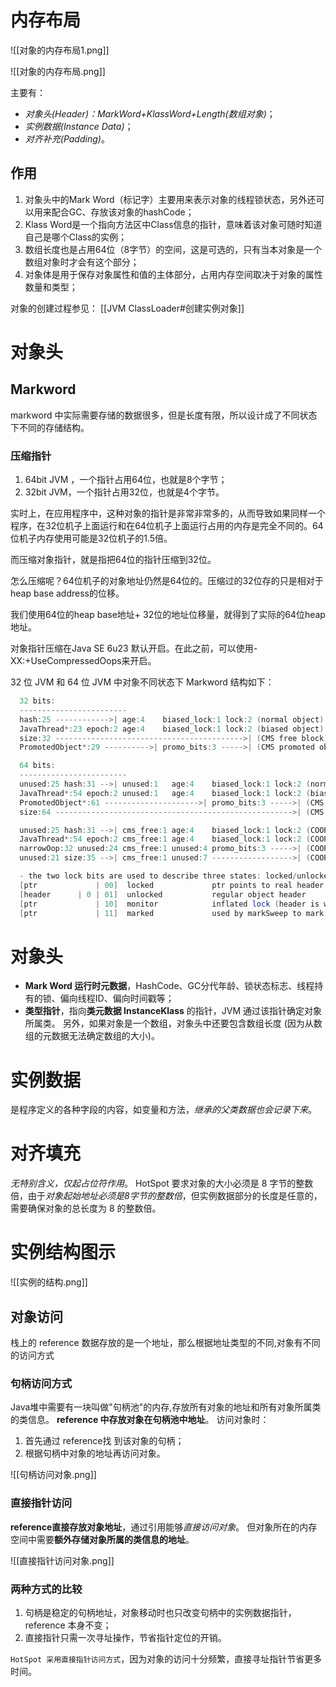 # 内存布局
![[对象的内存布局1.png]]

![[对象的内存布局.png]]

主要有：
-  *对象头(Header)：MarkWord+KlassWord+Length(数组对象)*；
-   *实例数据(Instance Data)*；
-   *对齐补充(Padding)*。

## 作用
1. 对象头中的Mark Word（标记字）主要用来表示对象的线程锁状态，另外还可以用来配合GC、存放该对象的hashCode；
2. Klass Word是一个指向方法区中Class信息的指针，意味着该对象可随时知道自己是哪个Class的实例；
3. 数组长度也是占用64位（8字节）的空间，这是可选的，只有当本对象是一个数组对象时才会有这个部分；
4. 对象体是用于保存对象属性和值的主体部分，占用内存空间取决于对象的属性数量和类型；

对象的创建过程参见：
[[JVM ClassLoader#创建实例对象]]

# 对象头

## Markword 
markword 中实际需要存储的数据很多，但是长度有限，所以设计成了不同状态下不同的存储结构。

### 压缩指针
1. 64bit JVM ，一个指针占用64位，也就是8个字节；
2. 32bit JVM，一个指针占用32位，也就是4个字节。

实时上，在应用程序中，这种对象的指针是非常非常多的，从而导致如果同样一个程序，在32位机子上面运行和在64位机子上面运行占用的内存是完全不同的。64位机子内存使用可能是32位机子的1.5倍。

而压缩对象指针，就是指把64位的指针压缩到32位。

怎么压缩呢？64位机子的对象地址仍然是64位的。压缩过的32位存的只是相对于heap base address的位移。

我们使用64位的heap base地址+ 32位的地址位移量，就得到了实际的64位heap地址。

对象指针压缩在Java SE 6u23 默认开启。在此之前，可以使用-XX:+UseCompressedOops来开启。

32 位 JVM 和 64 位 JVM 中对象不同状态下 Markword 结构如下：

```java
  32 bits:
  ------------------------
  hash:25 ------------>| age:4    biased_lock:1 lock:2 (normal object)
  JavaThread*:23 epoch:2 age:4    biased_lock:1 lock:2 (biased object)
  size:32 ------------------------------------------>| (CMS free block)
  PromotedObject*:29 ---------->| promo_bits:3 ----->| (CMS promoted object)

  64 bits:
  ------------------------
  unused:25 hash:31 -->| unused:1   age:4    biased_lock:1 lock:2 (normal object)
  JavaThread*:54 epoch:2 unused:1   age:4    biased_lock:1 lock:2 (biased object)
  PromotedObject*:61 --------------------->| promo_bits:3 ----->| (CMS promoted object)
  size:64 ----------------------------------------------------->| (CMS free block)

  unused:25 hash:31 -->| cms_free:1 age:4    biased_lock:1 lock:2 (COOPs && normal object)
  JavaThread*:54 epoch:2 cms_free:1 age:4    biased_lock:1 lock:2 (COOPs && biased object)
  narrowOop:32 unused:24 cms_free:1 unused:4 promo_bits:3 ----->| (COOPs && CMS promoted object)
  unused:21 size:35 -->| cms_free:1 unused:7 ------------------>| (COOPs && CMS free block)

  - the two lock bits are used to describe three states: locked/unlocked and monitor.
  [ptr             | 00]  locked             ptr points to real header on stack
  [header      | 0 | 01]  unlocked           regular object header
  [ptr             | 10]  monitor            inflated lock (header is wapped out)
  [ptr             | 11]  marked             used by markSweep to mark an object
```


# 对象头
-  **Mark Word 运行时元数据**，HashCode、GC分代年龄、锁状态标志、线程持有的锁、偏向线程ID、偏向时间戳等；
-   **类型指针**，指向**类元数据 InstanceKlass** 的指针，JVM 通过该指针确定对象所属类。 另外，如果对象是一个数组，对象头中还要包含数组长度 (因为从数组的元数据无法确定数组的大小)。

# 实例数据
是程序定义的各种字段的内容，如变量和方法，*继承的父类数据也会记录下来*。

# 对齐填充
*无特别含义，仅起占位符作用*。
HotSpot 要求对象的大小必须是 8 字节的整数倍，由于*对象起始地址必须是8字节的整数倍*，但实例数据部分的长度是任意的，需要确保对象的总长度为 8 的整数倍。

# 实例结构图示

![[实例的结构.png]]


## 对象访问
栈上的 reference 数据存放的是一个地址，那么根据地址类型的不同,对象有不同的访问方式

### 句柄访问方式 
Java堆中需要有一块叫做"句柄池"的内存,存放所有对象的地址和所有对象所属类的类信息。
**reference 中存放对象在句柄池中地址**。
访问对象时：
1. 首先通过 reference找 到该对象的句柄；
2. 根据句柄中对象的地址再访问对象。


![[句柄访问对象.png]]


### 直接指针访问
**reference直接存放对象地址**，通过引用能够*直接访问对象*。
但对象所在的内存空间中需要**额外存储对象所属的类信息的地址**。


![[直接指针访问对象.png]]

### 两种方式的比较
1. 句柄是稳定的句柄地址，对象移动时也只改变句柄中的实例数据指针，reference 本身不变；
2. 直接指针只需一次寻址操作，节省指针定位的开销。

`HotSpot 采用直接指针访问方式`，因为对象的访问十分频繁，直接寻址指针节省更多时间。







